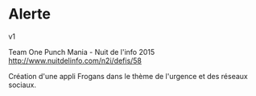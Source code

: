 # Alerte
v1

Team One Punch Mania - Nuit de l'info 2015
http://www.nuitdelinfo.com/n2i/defis/58

Création d'une appli Frogans dans le thème de l'urgence et des réseaux sociaux.
